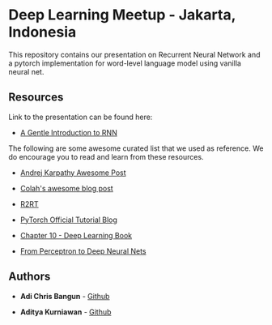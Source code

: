 # Deep Learning Meetup - Jakarta, Indonesia

This repository contains our presentation on Recurrent Neural Network and a pytorch implementation for word-level language model using vanilla neural net. 

## Resources

Link to the presentation can be found here: 
- [A Gentle Introduction to RNN](https://docs.google.com/presentation/d/1vr6-KM5qiwRA55gsnmXLnNPV366izuqPsXWvQc1Rr6Y/edit#slide=id.p3)

The following are some awesome curated list that we used as reference. We do encourage you to read and learn from these resources.
- [Andrej Karpathy Awesome Post](http://karpathy.github.io/2015/05/21/rnn-effectiveness/)

- [Colah's awesome blog post](http://colah.github.io/posts/2015-08-Understanding-LSTMs/)

- [R2RT](https://r2rt.com/written-memories-understanding-deriving-and-extending-the-lstm.html#written-memories-the-intuition-behind-lstms)

- [PyTorch Official Tutorial Blog](http://pytorch.org/tutorials/)

- [Chapter 10 - Deep Learning Book](http://www.deeplearningbook.org/contents/rnn.html)

- [From Perceptron to Deep Neural Nets](https://medium.com/@adichris/from-perceptron-to-deep-neural-nets-504b8ff616e)


## Authors

* **Adi Chris Bangun** - [Github](https://github.com/chrisbangun)

* **Aditya Kurniawan** - [Github](https://github.com/akurniawan)
